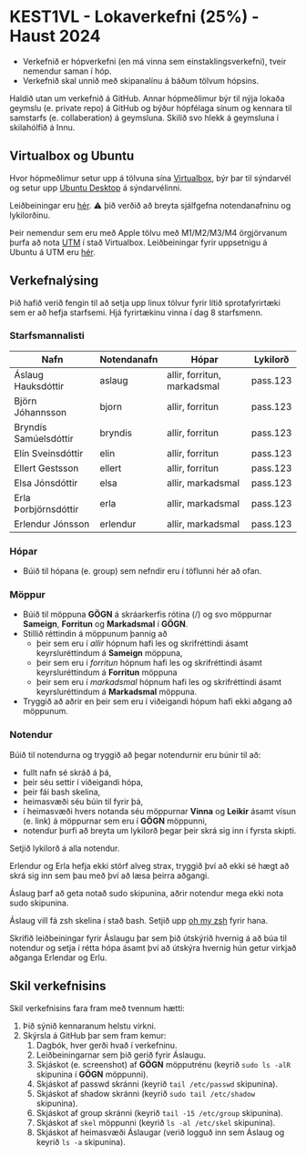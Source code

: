 # KEST1VL - Lokaverkefni (25%) - Haust 2024

- Verkefnið er hópverkefni (en má vinna sem einstaklingsverkefni), tveir nemendur saman í hóp.
- Verkefnið skal unnið með skipanalínu á báðum tölvum hópsins.

Haldið utan um verkefnið á GitHub. Annar hópmeðlimur býr til nýja lokaða geymslu (e. private repo) á GitHub og býður hópfélaga sínum og kennara til samstarfs (e. collaberation) á geymsluna. Skilið svo hlekk á geymsluna í skilahólfið á Innu.

## Virtualbox og Ubuntu

Hvor hópmeðlimur setur upp á tölvuna sína [Virtualbox](https://www.virtualbox.org), býr þar til sýndarvél og setur upp [Ubuntu Desktop](https://ubuntu.com/download/desktop) á sýndarvélinni.

Leiðbeiningar eru [hér](https://ubuntu.com/tutorials/how-to-run-ubuntu-desktop-on-a-virtual-machine-using-virtualbox). :warning: þið verðið að breyta sjálfgefna notendanafninu og lykilorðinu.

Þeir nemendur sem eru með Apple tölvu með M1/M2/M3/M4 örgjörvanum þurfa að nota [UTM](https://mac.getutm.app) í stað Virtualbox. Leiðbeiningar fyrir uppsetnigu á Ubuntu á UTM eru [hér](https://docs.getutm.app/guides/ubuntu/).

## Verkefnalýsing

Þið hafið verið fengin til að setja upp linux tölvur fyrir lítið sprotafyrirtæki sem er að hefja starfsemi. Hjá fyrirtækinu vinna í dag 8 starfsmenn.

### Starfsmannalisti

Nafn | Notendanafn | Hópar | Lykilorð
--- | --- | --- | ---
Áslaug Hauksdóttir | aslaug | allir, forritun, markadsmal | pass.123
Björn Jóhannsson | bjorn | allir, forritun | pass.123
Bryndís Samúelsdóttir | bryndis | allir, forritun | pass.123
Elín Sveinsdóttir | elin | allir, forritun | pass.123
Ellert Gestsson | ellert | allir, forritun | pass.123
Elsa Jónsdóttir | elsa | allir, markadsmal | pass.123
Erla Þorbjörnsdóttir | erla | allir, markadsmal | pass.123
Erlendur Jónsson | erlendur | allir, markadsmal | pass.123

### Hópar

- Búið til hópana (e. group) sem nefndir eru í töflunni hér að ofan.

### Möppur

- Búið til möppuna **GÖGN** á skráarkerfis rótina (/) og svo möppurnar **Sameign**, **Forritun** og **Markadsmal** í **GÖGN**.
- Stillið réttindin á möppunum þannig að 
  - þeir sem eru í *allir* hópnum hafi les og skrifréttindi ásamt keyrsluréttindum á **Sameign** möppuna, 
  - þeir sem eru í *forritun* hópnum hafi les og skrifréttindi ásamt keyrsluréttindum á **Forritun** möppuna 
  - þeir sem eru í *markadsmal* hópnum hafi les og skrifréttindi ásamt keyrsluréttindum á **Markadsmal** möppuna.
- Tryggið að aðrir en þeir sem eru í viðeigandi hópum hafi ekki aðgang að möppunum.

### Notendur

Búið til notendurna og tryggið að þegar notendurnir eru búnir til að:

- fullt nafn sé skráð á þá,
- þeir séu settir í viðeigandi hópa,
- þeir fái bash skelina,
- heimasvæði séu búin til fyrir þá,
- í heimasvæði hvers notanda séu möppurnar **Vinna** og **Leikir** ásamt vísun (e. link) á möppurnar sem eru í **GÖGN** möppunni,
- notendur þurfi að breyta um lykilorð þegar þeir skrá sig inn í fyrsta skipti.

Setjið lykilorð á alla notendur.

Erlendur og Erla hefja ekki störf alveg strax, tryggið því að ekki sé hægt að skrá sig inn sem þau með því að læsa þeirra aðgangi.

Áslaug þarf að geta notað sudo skipunina, aðrir notendur mega ekki nota sudo skipunina.

Áslaug vill fá zsh skelina í stað bash. Setjið upp [oh my zsh](https://ohmyz.sh) fyrir hana. <!-- Hún vill fá [agnoster](https://github.com/ohmyzsh/ohmyzsh/wiki/Themes#agnoster) þemað þannig að þið skuluð setja inn [powerline fontana](https://github.com/powerline/fonts). -->

Skrifið leiðbeiningar fyrir Áslaugu þar sem þið útskýrið hvernig á að búa til notendur og setja í rétta hópa ásamt því að útskýra hvernig hún getur virkjað aðganga Erlendar og Erlu.
<!--
Setjið upp ```git``` og setjið svo upp SSH lykla fyrir GitHub á Linux vélinni ykkar og tengið við GitHub reikninginn ykkar, sjá [hér](https://docs.github.com/en/authentication/connecting-to-github-with-ssh/generating-a-new-ssh-key-and-adding-it-to-the-ssh-agent).
-->
## Skil verkefnisins

Skil verkefnisins fara fram með tvennum hætti:

1. Þið sýnið kennaranum helstu virkni.
2. Skýrsla á GitHub þar sem fram kemur:
   1. Dagbók, hver gerði hvað í verkefninu.
   2. Leiðbeiningarnar sem þið gerið fyrir Áslaugu.
   3. Skjáskot (e. screenshot) af **GÖGN** möpputrénu (keyrið ```sudo ls -alR``` skipunina í **GÖGN** möppunni).
   4. Skjáskot af passwd skránni (keyrið ```tail /etc/passwd``` skipunina).
   5. Skjáskot af shadow skránni (keyrið `sudo tail /etc/shadow` skipunina).
   6. Skjáskot af group skránni (keyrið ```tail -15 /etc/group``` skipunina).
   7. Skjáskot af `skel` möppunni (keyrið `ls -al /etc/skel` skipunina).
   8. Skjáskot af heimasvæði Áslaugar (verið logguð inn sem Áslaug og keyrið `ls -a` skipunina).
   <!-- 9. Skjáskot af **public** ssh lyklinum ykkar. -->
